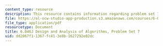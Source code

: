```yaml
---
content_type: resource
description: This resource contains information regarding problem set 7.
file: https://ol-ocw-studio-app-production.s3.amazonaws.com/courses/6-046j-design-and-analysis-of-algorithms-spring-2012/dd2067f11367fc413e8b1627292e02dc_MIT6_046JS12_ps7.pdf
file_type: application/pdf
resourcetype: Document
title: 6.046J Design and Analysis of Algorithms, Problem Set 7
uid: dd2067f1-1367-fc41-3e8b-1627292e02dc
---
```

